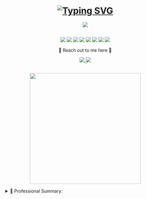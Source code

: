 <div align="center">
  <a href="https://www.linkedin.com/in/bruna-baria/" target="_blank">
  </a>
</div>

<h1 align="center">
  <a href="https://git.io/typing-svg"><img src="https://readme-typing-svg.demolab.com?font=Fira+Code&pause=1000&center=true&vCenter=true&width=435&lines=Hi+there+%F0%9F%91%8B+I'm+Bruna!" alt="Typing SVG" /></a>
</h1>

<p align="center">
  <img src="https://img.shields.io/badge/Cloud%20Associate%20from-Brazil-296d23?style=for-the-badge&logo=google-maps&logoColor=white" />
</p>

<p align="center">
  <br/>
  <img src="https://img.shields.io/badge/microsoft%20azure-0089D6?style=for-the-badge&logo=icloud&logoColor=white" />
  <img src="https://img.shields.io/badge/Azure_DevOps-0078D7?style=for-the-badge&logo=icloud&logoColor=white" />
  <img src="https://img.shields.io/badge/Terraform-7B42BC?style=for-the-badge&logo=terraform&logoColor=white" />
  <img src="https://img.shields.io/badge/Amazon%20Web%20Services-232F3E?style=for-the-badge&logo=amazonwebservices&logoColor=white" />
  <img src="https://img.shields.io/badge/Python-000?style=for-the-badge&logo=Python&logoColor=white" />
  <img src="https://img.shields.io/badge/javascript-000?style=for-the-badge&logo=javascript&logoColor=white" />
  <img src="https://img.shields.io/badge/html5-000?style=for-the-badge&logo=html5&logoColor=white" />
  <img src="https://img.shields.io/badge/CSS3-000?style=for-the-badge&logo=CSS3&logoColor=white" />
</p>

<p align="center">
  📨 Reach out to me here 📨
</p>
<p align="center">
  <a href="https://www.linkedin.com/in/bruna-baria/">
    <img src="https://img.shields.io/badge/linkedin-%230077B5.svg?&style=for-the-badge&logo=linkedin&logoColor=white" />
  </a>
  <a href='mailto:brunabaria.mg@gmail.com'>
    <img src="https://img.shields.io/badge/Gmail-D14836?style=for-the-badge&logo=gmail&logoColor=white" />
  </a>
</p>

<p align="center">
  <br/>
  <a href="#"><img src="https://github-readme-stats.vercel.app/api/top-langs/?username=BrunaBaria&show_icons=true&theme=transparent&locale=en" width="350"></a>
</p>

<details>
  <summary>🧾 Professional Summary: </summary>
  <h2>About Me</h2>
  <p>
  I'm passionate about technology and innovation, and I found in Cloud Computing the perfect path to combine my experience in strategic management with my desire to build solutions that create real impact.</br>Currently, I work in multi-cloud FinOps (Azure, AWS, and OCI), helping companies optimize costs, monitor resource consumption, and turn data into smart decisions through reports and dashboards.</br>My journey has taught me to be analytical, adaptable, and collaborative—qualities I bring to every challenge. I'm constantly evolving, studying and specializing to take my next step: growing in Cloud Engineering, with a focus on infrastructure, automation, and efficiency in multi-cloud environments.
</p>

<h2>Projects</h2>
  <ul>
    <li>
      <strong><span>N8N - Introduction</span></strong><br>
      <strong style="font-size: 0.9em;">📆 September 2025 </strong></br>
      In this project, I tested n8n technology through two practical examples: a simple chatbot and an API consumption flow. The goal was to explore how n8n can simplify process automation and service integration in an accessible and efficient way.
    <a href="https://github.com/BrunaBaria/n8n-testes" target="_blank">🔗 View the repository on GitHub</a>
    </li>
    <li>
      <strong><span>Responsive Portfolio Page with HTML, CSS and Bootstrap</span></strong><br>
      <strong style="font-size: 0.9em;">📆 January 2024 </strong></br>
      In this project, I developed a portfolio page using HTML, CSS, and the Bootstrap framework. The goal was to create a responsive and visually appealing interface to showcase professional information in a clear and organized way.
    <a href="https://github.com/BrunaBaria/portifolio-padrao-aula" target="_blank">🔗 View the repository on GitHub</a>
    </li>
        <li>
      <strong><span>Node-Red - Consulting CNPJ</span></strong><br>
      <strong style="font-size: 0.9em;">📆 September 2023 </strong></br>
      In this project, I used Node-RED to create a flow that authenticates with a CNPJ lookup API and returns whether the provided CNPJ is valid or not. The goal was to test integration with external APIs and demonstrate how Node-RED can be used to build simple and effective automations.
    <a href="https://github.com/BrunaBaria/Node-RED" target="_blank">🔗 View the repository on GitHub</a>
    </li>
  </ul>
  

<h2>Education</h2>
  <ul>
    <li>
      <strong>Technology Degree in Systems Analysis and Development</strong><span style="font-size: 0.8em;"> 2024 - 2025(in progress)</span><br/>
      <strong>Universidade Paulista (UNIP)</strong><span style="font-size: 0.8em;"> São Paulo, Brazil</span>
    </li>
  </ul>
  <ul>
    <li>
      <strong>Postgraduate Certificate - Coding & Tech Journey: From user to Creator</strong><span style="font-size: 0.8em;"> 2023 - 2024</span><br/>
      <strong>Universidade Paulista (UNIP)</strong><span style="font-size: 0.8em;"> São Paulo, Brazil</span>
    </li>
  </ul>
  <ul>
    <li>
      <strong>Bachelor’s Degree in Business Administration</strong><span style="font-size: 0.8em;"> 2013 - 2018</span><br/>
      <strong>Universidade Paulista (UNIP)</strong><span style="font-size: 0.8em;"> São Paulo, Brazil</span>
    </li>
  </ul>

<h2>Professional Experience</h2>
  <ul>
    <li>
       <strong> Jr. Analyst</strong><br>
       Avanade Brasil<span style="font-size: 0.8em;"> São Paulo/SP, Brazil</span><br>
      📆 Jan.2024 - 
    </li>
        <li>
       <strong>Intern - Full-stack Development</strong><br>
        Avanade Brasil<span style="font-size: 0.8em;"> São Paulo/SP, Brazil</span><br>
      📆 Apr.2024 - Dec.2024
    </li>
  </ul>

</details>
